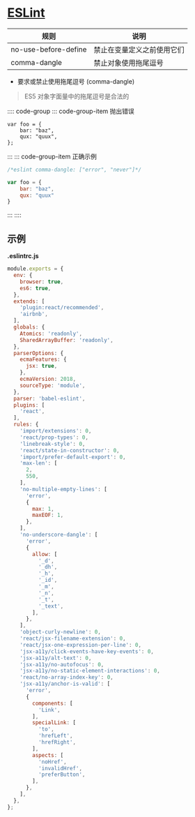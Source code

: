 # [ESLint](https://eslint.bootcss.com)

| 规则                              | 说明                       |
| -------------------------------- | -------------------------- |
| no-use-before-define             | 禁止在变量定义之前使用它们      |
| comma-dangle                     | 禁止对象使用拖尾逗号           |

- 要求或禁止使用拖尾逗号 (comma-dangle)

> ES5 对象字面量中的拖尾逗号是合法的

:::: code-group
::: code-group-item 抛出错误

```js{3}
var foo = {
    bar: "baz",
    qux: "quux",
};
```

:::
::: code-group-item 正确示例

```js
/*eslint comma-dangle: ["error", "never"]*/

var foo = {
	bar: "baz",
	qux: "quux"
}
```

:::
::::


## 示例

**.eslintrc.js**
```js
module.exports = {
  env: {
    browser: true,
    es6: true,
  },
  extends: [
    'plugin:react/recommended',
    'airbnb',
  ],
  globals: {
    Atomics: 'readonly',
    SharedArrayBuffer: 'readonly',
  },
  parserOptions: {
    ecmaFeatures: {
      jsx: true,
    },
    ecmaVersion: 2018,
    sourceType: 'module',
  },
  parser: 'babel-eslint',
  plugins: [
    'react',
  ],
  rules: {
    'import/extensions': 0,
    'react/prop-types': 0,
    'linebreak-style': 0,
    'react/state-in-constructor': 0,
    'import/prefer-default-export': 0,
    'max-len': [
      2,
      550,
    ],
    'no-multiple-empty-lines': [
      'error',
      {
        max: 1,
        maxEOF: 1,
      },
    ],
    'no-underscore-dangle': [
      'error',
      {
        allow: [
          '_d',
          '_dh',
          '_h',
          '_id',
          '_m',
          '_n',
          '_t',
          '_text',
        ],
      },
    ],
    'object-curly-newline': 0,
    'react/jsx-filename-extension': 0,
    'react/jsx-one-expression-per-line': 0,
    'jsx-a11y/click-events-have-key-events': 0,
    'jsx-a11y/alt-text': 0,
    'jsx-a11y/no-autofocus': 0,
    'jsx-a11y/no-static-element-interactions': 0,
    'react/no-array-index-key': 0,
    'jsx-a11y/anchor-is-valid': [
      'error',
      {
        components: [
          'Link',
        ],
        specialLink: [
          'to',
          'hrefLeft',
          'hrefRight',
        ],
        aspects: [
          'noHref',
          'invalidHref',
          'preferButton',
        ],
      },
    ],
  },
};

```